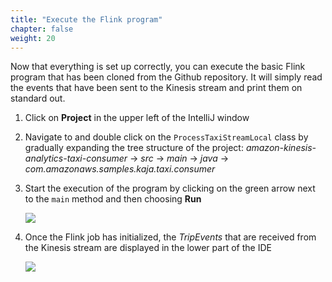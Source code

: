 ```yaml
---
title: "Execute the Flink program"
chapter: false
weight: 20
---
```


Now that everything is set up correctly, you can execute the basic Flink program that has been cloned from the Github repository. It will simply read the events that have been sent to the Kinesis stream and print them on standard out.


1. Click on **Project** in the upper left of the IntelliJ window

1. Navigate to and double click on the `ProcessTaxiStreamLocal` class by gradually expanding the tree structure of the project: *amazon-kinesis-analytics-taxi-consumer* -> *src* -> *main* -> *java* -> *com.amazonaws.samples.kaja.taxi.consumer*

1. Start the execution of the program by clicking on the green arrow next to the `main` method and then choosing **Run**

	![](/images/intellij-4-execute-flink.png)

1. Once the Flink job has initialized, the *TripEvents* that are received from the Kinesis stream are displayed in the lower part of the IDE

	![](/images/intellij-5-execute-flink-output.png)

